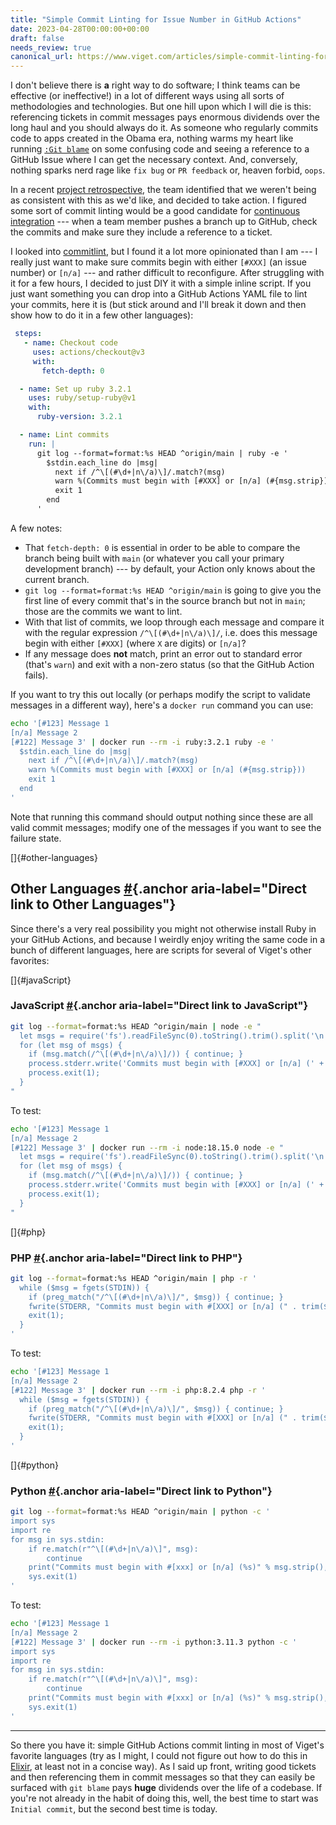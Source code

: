 ```yaml
---
title: "Simple Commit Linting for Issue Number in GitHub Actions"
date: 2023-04-28T00:00:00+00:00
draft: false
needs_review: true
canonical_url: https://www.viget.com/articles/simple-commit-linting-for-issue-number-in-github-actions/
---
```


I don\'t believe there is **a** right way to do software; I think teams
can be effective (or ineffective!) in a lot of different ways using all
sorts of methodologies and technologies. But one hill upon which I will
die is this: referencing tickets in commit messages pays enormous
dividends over the long haul and you should always do it. As someone who
regularly commits code to apps created in the Obama era, nothing warms
my heart like running
[`:Git blame`](https://github.com/tpope/vim-fugitive#fugitivevim) on
some confusing code and seeing a reference to a GitHub Issue where I can
get the necessary context. And, conversely, nothing sparks nerd rage
like `fix bug` or `PR feedback` or, heaven forbid, `oops`.

In a recent [project
retrospective](https://www.viget.com/articles/get-the-most-out-of-your-internal-retrospectives/),
the team identified that we weren\'t being as consistent with this as
we\'d like, and decided to take action. I figured some sort of commit
linting would be a good candidate for [continuous
integration](https://www.viget.com/articles/maintenance-matters-continuous-integration/)
--- when a team member pushes a branch up to GitHub, check the commits
and make sure they include a reference to a ticket.

I looked into [commitlint](https://commitlint.js.org/), but I found it a
lot more opinionated than I am --- I really just want to make sure
commits begin with either `[#XXX]` (an issue number) or `[n/a]` --- and
rather difficult to reconfigure. After struggling with it for a few
hours, I decided to just DIY it with a simple inline script. If you just
want something you can drop into a GitHub Actions YAML file to lint your
commits, here it is (but stick around and I\'ll break it down and then
show how to do it in a few other languages):

``` yaml
 steps:
   - name: Checkout code
     uses: actions/checkout@v3
     with:
       fetch-depth: 0

  - name: Set up ruby 3.2.1
    uses: ruby/setup-ruby@v1
    with:
      ruby-version: 3.2.1

  - name: Lint commits
    run: |
      git log --format=format:%s HEAD ^origin/main | ruby -e '
        $stdin.each_line do |msg|
          next if /^\[(#\d+|n\/a)\]/.match?(msg)
          warn %(Commits must begin with [#XXX] or [n/a] (#{msg.strip}))
          exit 1
        end
      '
```

A few notes:

-   That `fetch-depth: 0` is essential in order to be able to compare
    the branch being built with `main` (or whatever you call your
    primary development branch) --- by default, your Action only knows
    about the current branch.
-   `git log --format=format:%s HEAD ^origin/main` is going to give you
    the first line of every commit that\'s in the source branch but not
    in `main`; those are the commits we want to lint.
-   With that list of commits, we loop through each message and compare
    it with the regular expression `/^\[(#\d+|n\/a)\]/`, i.e. does this
    message begin with either `[#XXX]` (where `X` are digits) or
    `[n/a]`?
-   If any message does **not** match, print an error out to standard
    error (that\'s `warn`) and exit with a non-zero status (so that the
    GitHub Action fails).

If you want to try this out locally (or perhaps modify the script to
validate messages in a different way), here\'s a `docker run` command
you can use:

``` bash
echo '[#123] Message 1
[n/a] Message 2
[#122] Message 3' | docker run --rm -i ruby:3.2.1 ruby -e '
  $stdin.each_line do |msg|
    next if /^\[(#\d+|n\/a)\]/.match?(msg)
    warn %(Commits must begin with [#XXX] or [n/a] (#{msg.strip}))
    exit 1
  end
'
```

Note that running this command should output nothing since these are all
valid commit messages; modify one of the messages if you want to see the
failure state.

[]{#other-languages}

## Other Languages [\#](#other-languages "Direct link to Other Languages"){.anchor aria-label="Direct link to Other Languages"}

Since there\'s a very real possibility you might not otherwise install
Ruby in your GitHub Actions, and because I weirdly enjoy writing the
same code in a bunch of different languages, here are scripts for
several of Viget\'s other favorites:

[]{#javaScript}

### JavaScript [\#](#javaScript "Direct link to JavaScript"){.anchor aria-label="Direct link to JavaScript"}

``` bash
git log --format=format:%s HEAD ^origin/main | node -e "
  let msgs = require('fs').readFileSync(0).toString().trim().split('\n');
  for (let msg of msgs) {
    if (msg.match(/^\[(#\d+|n\/a)\]/)) { continue; }
    process.stderr.write('Commits must begin with [#XXX] or [n/a] (' + msg + ')');
    process.exit(1);
  }
"
```

To test:

``` bash
echo '[#123] Message 1
[n/a] Message 2
[#122] Message 3' | docker run --rm -i node:18.15.0 node -e "
  let msgs = require('fs').readFileSync(0).toString().trim().split('\n');
  for (let msg of msgs) {
    if (msg.match(/^\[(#\d+|n\/a)\]/)) { continue; }
    process.stderr.write('Commits must begin with [#XXX] or [n/a] (' + msg + ')');
    process.exit(1);
  }
"
```

[]{#php}

### PHP [\#](#php "Direct link to PHP"){.anchor aria-label="Direct link to PHP"}

``` bash
git log --format=format:%s HEAD ^origin/main | php -r '
  while ($msg = fgets(STDIN)) {
    if (preg_match("/^\[(#\d+|n\/a)\]/", $msg)) { continue; }
    fwrite(STDERR, "Commits must begin with #[XXX] or [n/a] (" . trim($msg) . ")\n");
    exit(1);
  }
'
```

To test:

``` bash
echo '[#123] Message 1
[n/a] Message 2
[#122] Message 3' | docker run --rm -i php:8.2.4 php -r '
  while ($msg = fgets(STDIN)) {
    if (preg_match("/^\[(#\d+|n\/a)\]/", $msg)) { continue; }
    fwrite(STDERR, "Commits must begin with #[XXX] or [n/a] (" . trim($msg) . ")\n");
    exit(1);
  }
'
```

[]{#python}

### Python [\#](#python "Direct link to Python"){.anchor aria-label="Direct link to Python"}

``` bash
git log --format=format:%s HEAD ^origin/main | python -c '
import sys
import re
for msg in sys.stdin:
    if re.match(r"^\[(#\d+|n\/a)\]", msg):
        continue
    print("Commits must begin with #[xxx] or [n/a] (%s)" % msg.strip(), file=sys.stderr)
    sys.exit(1)
'
```

To test:

``` bash
echo '[#123] Message 1
[n/a] Message 2
[#122] Message 3' | docker run --rm -i python:3.11.3 python -c '
import sys
import re
for msg in sys.stdin:
    if re.match(r"^\[(#\d+|n\/a)\]", msg):
        continue
    print("Commits must begin with #[xxx] or [n/a] (%s)" % msg.strip(), file=sys.stderr)
    sys.exit(1)
'
```

------------------------------------------------------------------------

So there you have it: simple GitHub Actions commit linting in most of
Viget\'s favorite languages (try as I might, I could not figure out how
to do this in [Elixir](https://elixir-lang.org/), at least not in a
concise way). As I said up front, writing good tickets and then
referencing them in commit messages so that they can easily be surfaced
with `git blame` pays **huge** dividends over the life of a codebase. If
you\'re not already in the habit of doing this, well, the best time to
start was `Initial commit`, but the second best time is today.
